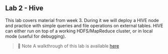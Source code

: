 ## Lab 2 - Hive

This lab covers material from week 3. During it we will deploy a HIVE node and practice with
simple queries and file operations on external tables. HIVE can either run on top of a working
HDFS/MapReduce cluster, or in local mode (useful for debugging).

> 󱝽 Note
> A walkthrough of this lab is available [here](https://csc1109.readthedocs.io/lab2)
